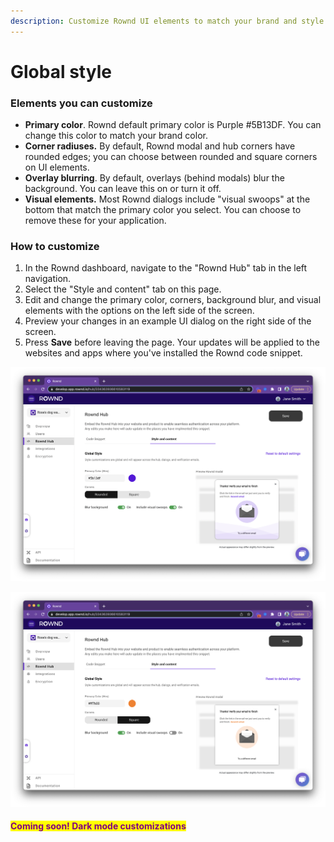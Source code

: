 ```yaml
---
description: Customize Rownd UI elements to match your brand and style
---
```


# Global style

### Elements you can customize

* **Primary color**. Rownd default primary color is Purple #5B13DF. You can change this color to match your brand color.
* **Corner radiuses.** By default, Rownd modal and hub corners have rounded edges; you can choose between rounded and square corners on UI elements.
* **Overlay blurring**. By default, overlays (behind modals) blur the background. You can leave this on or turn it off.
* **Visual elements.** Most Rownd dialogs include "visual swoops" at the bottom that match the primary color you select. You can choose to remove these for your application.

### **How to customize**

1. In the Rownd dashboard, navigate to the "Rownd Hub" tab in the left navigation.
2. Select the "Style and content" tab on this page.
3. Edit and change the primary color, corners, background blur, and visual elements with the options on the left side of the screen.
4. Preview your changes in an example UI dialog on the right side of the screen.
5. Press **Save** before leaving the page. Your updates will be applied to the websites and apps where you've installed the Rownd code snippet.

![You can use the "Reset to default settings" button on the right side of the page to reset the style to these Rownd settings.](<../../../.gitbook/assets/Screen Shot 2022-07-27 at 1.25.04 PM (1).png>)

![This example shows a change from Rownd purple to orange as well as squared corners and removed swoops.](<../../../.gitbook/assets/Global style 2 (1) (1).png>)

#### <mark style="color:purple;">Coming soon! Dark mode customizations</mark>
